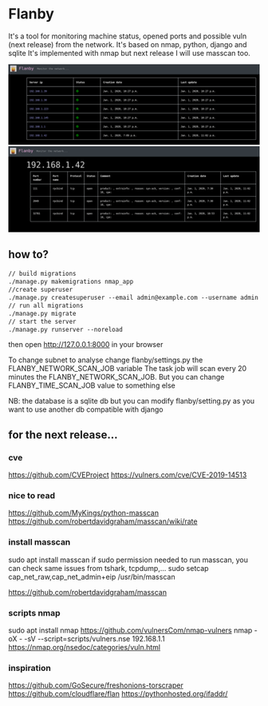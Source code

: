 # Flanby

It's a tool for monitoring machine status, opened ports and possible vuln (next release) from the network.
It's based on nmap, python, django and sqlite
It's implemented with nmap but next release I will use masscan too.

![Alt text](home-page.png "Home page")
![Alt text](details.png "Details")


## how to?
```
// build migrations
./manage.py makemigrations nmap_app
//create superuser
./manage.py createsuperuser --email admin@example.com --username admin
// run all migrations
./manage.py migrate
// start the server
./manage.py runserver --noreload
```

then open http://127.0.0.1:8000 in your browser

To change subnet to analyse change flanby/settings.py the FLANBY_NETWORK_SCAN_JOB variable
The task job will scan every 20 minutes the FLANBY_NETWORK_SCAN_JOB. But you can change FLANBY_TIME_SCAN_JOB value to something else

NB: the database is a sqlite db but you can modify flanby/setting.py as you want to use another db compatible with django

## for the next release...

### cve
https://github.com/CVEProject
https://vulners.com/cve/CVE-2019-14513

### nice to read
https://github.com/MyKings/python-masscan
https://github.com/robertdavidgraham/masscan/wiki/rate

### install masscan
sudo apt install masscan
if sudo permission needed to run masscan, you can check same issues from tshark, tcpdump,...
sudo setcap cap_net_raw,cap_net_admin+eip /usr/bin/masscan

https://github.com/robertdavidgraham/masscan

### scripts nmap
sudo apt install nmap
https://github.com/vulnersCom/nmap-vulners
nmap -oX - -sV --script=scripts/vulners.nse 192.168.1.1
https://nmap.org/nsedoc/categories/vuln.html

### inspiration
https://github.com/GoSecure/freshonions-torscraper
https://github.com/cloudflare/flan
https://pythonhosted.org/ifaddr/
